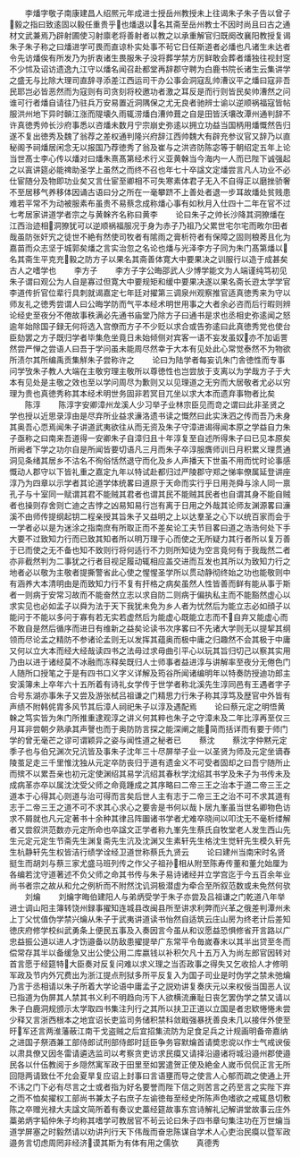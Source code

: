 <!-- { "loadSidebar": true } -->
　　李燔字敬子南康建昌人绍熈元年成进士授岳州教授未上往谒朱子朱子告以曾子毅之指曰致逺固以毅任重贵乎也燔退以名其斋至岳州教士不因时尚且曰古之通材文武兼焉乃辟射圃使习射廪老将善射者以教之以承重解官归既阕改襄阳教授复谒朱子朱子称之曰燔进学可畏而直谅朴实处事不茍它日任斯道者必燔也凡诸生未达者令先访燔俟有所发乃为折衷诸生畏服朱子没将葬学禁方厉鲜敢会葬者燔独往视封窆不少怵及诏访遗逸九江守以燔名闻召赴都堂再辞郡守聘为白鹿书院长诸生云集讲学之盛无与比除大理司直辞寻添差江西运司干办公事会洞寇乱帅漕议平之燔曰寇非吾民耶岂必皆恶然而为寇则有司贪刻将校邀功者激之耳反是而行则皆民矣帅漕然之问谁可行者燔自请往乃驻兵万安易置近洞隅保之尤无良者驰辨士谕以逆顺祸福寇皆帖服洪州地下异时贑江涨而隄壊久雨辄涝燔白漕帅葺之自是田皆沃壤改潭州通判辞不许真徳秀帅长沙府事悉以咨燔未数月宁宗崩史弥逺以拥立功益当国柄用燔慨然告归遂不复出徳秀及魏了翁荐之差权通判隆兴府辞江西帅魏大有辟充参议官又辞乃以直秘阁予祠燔居闲念无以报国乃荐徳秀了翁及崔与之洪咨防陈宓等于朝绍定五年上论当世髙士李心传以燔对曰燔朱熹髙第经术行义亚黄榦当今海内一人而已陛下诚强起之以寘讲筵必能禆助圣学上虽然之而终不召也年七十卒諡文定燔尝言凡人功业不必仕宦随分及物即功业矣又言仕宦至卿相不可失寒素体君子无入不自得正以磨挫骄奢不至居移气养移体因诵古语曰分之所在一毫攀跻不上善处者退一步耳故燔处贫贱患难若平常不为动被服素布虽贵不易蔡念成称燔心事有如秋月入仕四十二年在官不过七考居家讲道学者宗之与黄榦齐名称曰黄李
　　论曰朱子之帅长沙降其洞獠燔在江西治迹相洞獠犹可以逆顺祸福服况于身为赤子乃祖乃父累世宅尔宅而畋尔田者哉虽防张奸宄之徒世不絶有然使司牧者有隂雨之膏析符者有保障之固则稂莠且化为嘉苗而众志坚于城郭矣燔之言实治忽之名论也燔与光泽李方子同为朱门髙第燔以名其斋生平克充毅之防方子以果名其斋善体寛大中要果决之训服行以造于成甚矣古人之嗜学也
　　李方子
　　李方子字公晦邵武人少博学能文为人端谨纯笃初见朱子谓曰观公为人自是寡过但寛大中要规矩和缓中要果决遂以果名斋长逰太学学官李道传折官位辈行具刺就谒嘉定七年廷对擢第三调泉州观察推官适真徳秀来为守以师友礼之徳秀尝谓人曰公晦学防而气平本经术明世用事之大者余必咨而后行暇则辨论经史至夜分不倦故事秩满必先通书庙堂乃除方子曰通书是求也丞相史弥逺闻之怒逾年始除国子録无何将选入宫僚而方子不少贬以求合或告弥逺曰此真徳秀党也使台臣劾罢之方子既归学者毕集危坐竟日未始倾侧对宾客一语不妄发虽奴亦不加诟詈然尝严惮之尝语人曰吾于学问虽未能周尽然幸于大本有见处此心常觉泰然不为物欲所渍尔其所编禹贡集觧朱子尝称许之
　　论曰为陆学者每妄讥朱门舎徳性而专事问学攷朱子教人大端在主敬穷理主敬所以尊徳性也岂尝放于支离以为学哉方子于大本有见处是主敬之效也至以学问周尽为歉则又以见理道之无穷而大居敬者尤必以穷理为贵也真徳秀称其本经术明世务固非若冥目兀坐以求大本而遗弃事物者比矣
　　陈淳
　　陈淳字安卿漳州龙溪人少习举子业林宗臣见而竒之谓曰此非圣贤之学也授以近思录淳由是尽弃所业益求濓洛遗书读之慨然曰此实洙泗之传而吾乃未身其奥吾心恧焉闻朱子讲道武夷欲往从而无资及朱子守漳进谒得闻本原之学益自力朱子亟称之曰南来吾道得一安卿朱子自漳归且十年淳复至自述所得朱子曰已见本原矣所阙者下学之功尔自是所闻皆要切语凡三月而朱子卒淳服膺师训日月积累义理贯通洞见条绪其居乡不沽名不徇俗恬然退守而化及乡人声播天下世虽不用而忧时论事感慨动人郡守以下皆礼重之嘉定九年以特试赴都归过严陵郡守郑之悌率僚属延登讲座淳乃为四章以示学者其论道学体统畧曰道原于天命而实行乎日用尧舜与涂人同一禀孔子与十室同一赋谓其君不能贼其君者也谓其民不能贼其民者也自谓其身不能自贼者也操则存舍则亡迪之吉悖之凶易知易行岂有离于日用之外哉其论师友渊源畧曰濓溪不由师传提纲起钥二程亲授其旨朱子又益明之上以达羣圣之心下以统百家而会于一学者必以是为迷涂之指南庶有所取正而不差矣论工夫节目畧曰道之浩浩何处下手大要不过致知力行而已致其知者所以明万理于心而使之无所疑力其行者所以复万善于已而使之无不备也知不致则行将何适行不力则所知徒为空言竟何有于我哉然二者亦非截然判为二事犹之行者目视足履动辄相应盖交进而互发也其所以为致知力行之地者必以敬为主敬者提撕警省此心使之惺惺圣学所以贯动静彻终始之功也能敬则中有涵养大本清明由是而致知力行不复有扞格之病矣虽然人性皆善而鲜有能从事于斯者一则病于安常习故而不能奋然立志以求自防二则病于偏执私主而不能豁然虚心以求实见也必如孟子以舜为法于天下我犹未免为乡人者为忧然后为能立志必如顔子以能问于不能以多问于寡有若无实若虚然后为能虚心既能立志而不自弃又能虚心而不敢自是然后循序而进日有维新之益矣论读书次序畧曰不先诸大学则无以提挈其纲领而尽论孟之精防不参诸论孟则无以发挥其蕴奥而极中庸之归趣然不会其极于中庸又何以立大本而经大经哉读四书之法毋过求毋曲引平心以玩其旨归切己以察其实用乃由以进于诸经莫不冰融而冻释矣既归人士师事者益进淳与讲解率至夜分无倦色门人随所口授笔之于是有四书口义字义详解及筠谷所闻诸编明年以特奏防授迪功郎主安溪簿未上卒年六十五所着有诗礼女学传于世学者称北溪先生淳同邑有王遇者字子合号东湖亦事朱子又尝及游张栻吕祖谦之门精思力行朱子称其淳笃及歴官中外皆有声绩不附韩侂胄多风节其后漳人祠祀朱子以淳及遇配焉
　　论曰蔡元定之明悟黄榦之笃实皆为朱门所推重逮观淳之讲义何其粹也朱子之守漳未及二年比淳再至仅三月耳非尝朝夕熟承其声謦也而于奥防防言探之能深阐之能简而括详而有要于师门学的曾无毫芒之谬可谓颖异之姿与闻性道之秘者已
　　蔡沈
　　蔡沈字仲黙元定季子也与伯兄渊次兄沆皆及事朱子沈年三十尽屏举子业一以圣贤为师及元定坐谪舂陵茧足走三千里惟沈独从元定卒防丧归于道有遗金义不可受者固却之曰吾宁随所止而殡不以累吾亲也初元定使渊绍其易学沆绍其春秋学沈绍其书学及朱子为书传未及成病革亦卒以属沈沈受父师之命竟踵成之其序略曰二帝三王之治本于道二帝三王之道本于心得其心则道与治可得而言矣后世人主有志于二帝三王之治不可不求其道有志于二帝三王之道不可不求其心求心之要舎是书何以哉卜居九峯虽当世名卿物色访求不屑就也凡元定著书十余种其律吕阵圗诸书学者尤难卒晓间以叩沈无不毫析缕解者又尝叙洪范数亦元定所命也卒諡文正学者称九峯先生蔡氏自牧堂老人发生西山先生元定元定生节斋先生渊复斋先生沆及沈渊又生素轩先生格沈生觉轩先生模久轩先生杭静轩先生权皆洁行绩学诠经卫道世称蔡氏九贤云
　　论曰建州当南宋时名贤挺生而胡刘与蔡三家尤盛马班列传之作父子祖孙相从附至陈寿传董和董允始厘为各编若沈守道著述不负父师之命其书传与朱子易诗诸经并立学宫迄于今五百余年业尚书者宗之故从和允之例析而不附然沈讥洞极潜虚为牵合至所叙范数或未免然何欤
　　刘爚
　　刘爚字晦伯建阳人与弟炳受学于朱子亦尝及吕祖谦之门乾道八年举进士调山阳主簿转饶州録事擢知连城县改闽县所至讲求利弊而兴革之俄差判潭州未上丁父忧值伪学禁兴爚从朱子于武夷讲道读书怡然自适筑云庄山房为终老计后差知徳庆府修学校纠武勇条上便民五事及入奏因言今虽从和议愿益恐惧修省开言路以广忠益振公道以进人才饬邉备以防敌患擢提举广东常平令毎嵗春末以其半出贷至冬而偿常存其半以备缓急又出公使公用二库嬴钱以补积欠凡十五万入为尚左郎官因转对首言愿于经筵特大臣奏对反复问难以求义理之当否政事之得失又乞收拾人才修明军政及节内外冗费出为浙江提点刑狱多所平反复入为国子司业是时伪学之禁未弛爚乃言于丞相请以朱子所着大学论语中庸孟子之説劝讲复奏庆元以来权佞当国恶人议已指道为伪屏其人禁其书义利不明趋向汚下人欲横流亷耻日丧乞罢伪学之禁又请以朱子白鹿洞规颁示太学取四书集注刋行之其所以扶卫正道以立国是者忠欵惓惓未尝少释又言浙西根本之地宜诏长吏监司务储积禁科敛戢强暴抚善良未几以接伴外使至旴军还言两淮藩蔽江南干戈盗贼之后宜招集流防为足食足兵之计规画明备帝嘉纳之进国子祭酒兼工部侍郎试刑部侍郎时廷臣争务容默爚首请奬忠谠以作士气戒谀佞以肃具僚又因冬雷请遴选监司以考察贪吏访求民瘼又请择沿邉诸将城沿邉州郡使邉民各以什伍教阅于乡隠然寓军政于田里至如罢遣贺正使及絶金人嵗币侃侃正言无所回隠两请致仕不允会夏旱复应诏上封事曰言语壅而导之使言人心郁而疏之使通上开不讳之门下必有尽言之士或者指为好名要誉而陛下信之则苦言之药至言之实陛下弃之而不恤矣擢权工部尚书兼太子右庶子左谕徳毎至经史所陈声色嗜欲之戒辄恳切敷陈之卒赠光禄大夫諡文简所着有奏议史藁经筵故事东宫诗解礼记解讲堂故事云庄外藁弟炳字韬仲朱子均称其嗜学可教居官不茍云论曰朱子四书章句集注功在万世爚当道学屏塞之时毅然请以劝讲刋行天下伟哉而奋忠陈谋自学术人心吏治民瘼以暨军政邉务言切虑周罔非经济谟其斯为有体有用之儒欤
　　真德秀
